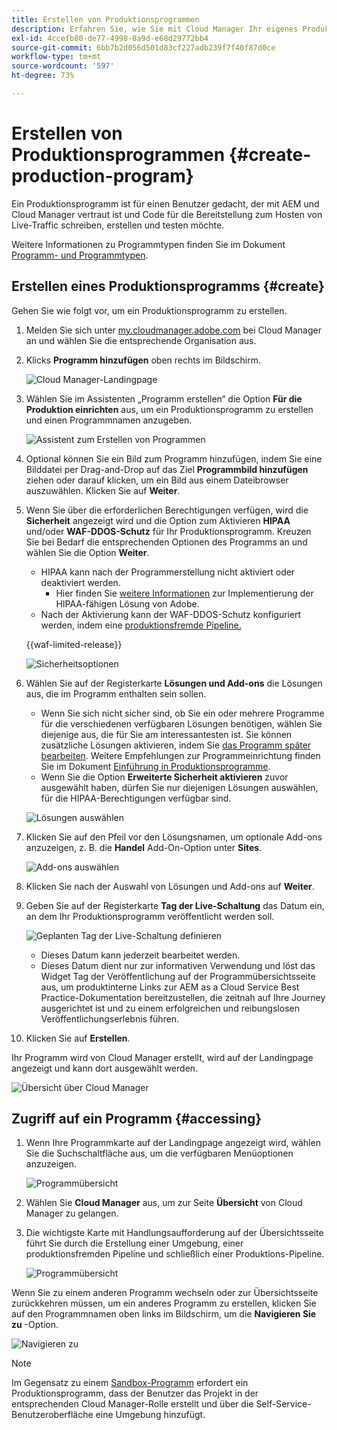 ```yaml
---
title: Erstellen von Produktionsprogrammen
description: Erfahren Sie, wie Sie mit Cloud Manager Ihr eigenes Produktionsprogramm für das Hosten von Live-Traffic erstellen.
exl-id: 4ccefb80-de77-4998-8a9d-e68d29772bb4
source-git-commit: 6bb7b2d056d501d83cf227adb239f7f40f87d0ce
workflow-type: tm+mt
source-wordcount: '597'
ht-degree: 73%

---
```



# Erstellen von Produktionsprogrammen {#create-production-program}

Ein Produktionsprogramm ist für einen Benutzer gedacht, der mit AEM und Cloud Manager vertraut ist und Code für die Bereitstellung zum Hosten von Live-Traffic schreiben, erstellen und testen möchte.

Weitere Informationen zu Programmtypen finden Sie im Dokument [Programm- und Programmtypen](program-types.md).

## Erstellen eines Produktionsprogramms {#create}

Gehen Sie wie folgt vor, um ein Produktionsprogramm zu erstellen.

1. Melden Sie sich unter [my.cloudmanager.adobe.com](https://my.cloudmanager.adobe.com/) bei Cloud Manager an und wählen Sie die entsprechende Organisation aus.

1. Klicks **Programm hinzufügen** oben rechts im Bildschirm.

   ![Cloud Manager-Landingpage](assets/log-in.png)

1. Wählen Sie im Assistenten „Programm erstellen“ die Option **Für die Produktion einrichten** aus, um ein Produktionsprogramm zu erstellen und einen Programmnamen anzugeben.

   ![Assistent zum Erstellen von Programmen](assets/create-production-program.png)

1. Optional können Sie ein Bild zum Programm hinzufügen, indem Sie eine Bilddatei per Drag-and-Drop auf das Ziel **Programmbild hinzufügen** ziehen oder darauf klicken, um ein Bild aus einem Dateibrowser auszuwählen. Klicken Sie auf **Weiter**.

1. Wenn Sie über die erforderlichen Berechtigungen verfügen, wird die **Sicherheit** angezeigt wird und die Option zum Aktivieren **HIPAA** und/oder **WAF-DDOS-Schutz** für Ihr Produktionsprogramm. Kreuzen Sie bei Bedarf die entsprechenden Optionen des Programms an und wählen Sie die Option **Weiter**.

   * HIPAA kann nach der Programmerstellung nicht aktiviert oder deaktiviert werden.
      * Hier finden Sie [weitere Informationen](https://www.adobe.com/go/hipaa-ready) zur Implementierung der HIPAA-fähigen Lösung von Adobe.
   * Nach der Aktivierung kann der WAF-DDOS-Schutz konfiguriert werden, indem eine [produktionsfremde Pipeline.](/help/implementing/cloud-manager/configuring-pipelines/configuring-non-production-pipelines.md)

   {{waf-limited-release}}

   ![Sicherheitsoptionen](assets/create-production-program-security.png)

1. Wählen Sie auf der Registerkarte **Lösungen und Add-ons** die Lösungen aus, die im Programm enthalten sein sollen.

   * Wenn Sie sich nicht sicher sind, ob Sie ein oder mehrere Programme für die verschiedenen verfügbaren Lösungen benötigen, wählen Sie diejenige aus, die für Sie am interessantesten ist. Sie können zusätzliche Lösungen aktivieren, indem Sie [das Programm später bearbeiten](/help/implementing/cloud-manager/getting-access-to-aem-in-cloud/editing-programs.md). Weitere Empfehlungen zur Programmeinrichtung finden Sie im Dokument [Einführung in Produktionsprogramme](/help/implementing/cloud-manager/getting-access-to-aem-in-cloud/introduction-production-programs.md).
   * Wenn Sie die Option **Erweiterte Sicherheit aktivieren** zuvor ausgewählt haben, dürfen Sie nur diejenigen Lösungen auswählen, für die HIPAA-Berechtigungen verfügbar sind.

   ![Lösungen auswählen](assets/setup-prod-select.png)

1. Klicken Sie auf den Pfeil vor den Lösungsnamen, um optionale Add-ons anzuzeigen, z. B. die **Handel** Add-On-Option unter **Sites**.

   ![Add-ons auswählen](assets/setup-prod-commerce.png)

1. Klicken Sie nach der Auswahl von Lösungen und Add-ons auf **Weiter**.

1. Geben Sie auf der Registerkarte **Tag der Live-Schaltung** das Datum ein, an dem Ihr Produktionsprogramm veröffentlicht werden soll.

   ![Geplanten Tag der Live-Schaltung definieren](assets/setup-go-live.png)

   * Dieses Datum kann jederzeit bearbeitet werden.
   * Dieses Datum dient nur zur informativen Verwendung und löst das Widget Tag der Veröffentlichung auf der Programmübersichtsseite aus, um produktinterne Links zur AEM as a Cloud Service Best Practice-Dokumentation bereitzustellen, die zeitnah auf Ihre Journey ausgerichtet ist und zu einem erfolgreichen und reibungslosen Veröffentlichungserlebnis führen.

1. Klicken Sie auf **Erstellen**.

Ihr Programm wird von Cloud Manager erstellt, wird auf der Landingpage angezeigt und kann dort ausgewählt werden.

![Übersicht über Cloud Manager](assets/navigate-cm.png)

## Zugriff auf ein Programm {#accessing}

1. Wenn Ihre Programmkarte auf der Landingpage angezeigt wird, wählen Sie die Suchschaltfläche aus, um die verfügbaren Menüoptionen anzuzeigen.

   ![Programmübersicht](assets/program-overview.png)

1. Wählen Sie **Cloud Manager** aus, um zur Seite **Übersicht** von Cloud Manager zu gelangen.

1. Die wichtigste Karte mit Handlungsaufforderung auf der Übersichtsseite führt Sie durch die Erstellung einer Umgebung, einer produktionsfremden Pipeline und schließlich einer Produktions-Pipeline.

   ![Programmübersicht](assets/set-up-prod5.png)

Wenn Sie zu einem anderen Programm wechseln oder zur Übersichtsseite zurückkehren müssen, um ein anderes Programm zu erstellen, klicken Sie auf den Programmnamen oben links im Bildschirm, um die **Navigieren Sie zu** -Option.

![Navigieren zu](assets/create-program-a1.png)

>[!NOTE]
>
>Im Gegensatz zu einem [Sandbox-Programm](introduction-sandbox-programs.md#auto-creation) erfordert ein Produktionsprogramm, dass der Benutzer das Projekt in der entsprechenden Cloud Manager-Rolle erstellt und über die Self-Service-Benutzeroberfläche eine Umgebung hinzufügt.
